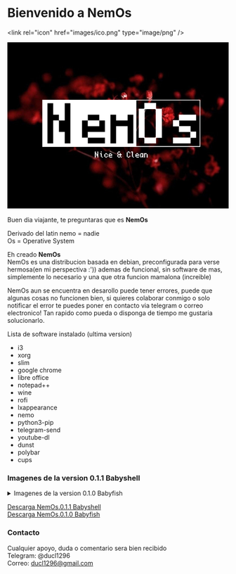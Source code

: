 # Bienvenido a NemOs
<link rel="icon" href="images/ico.png" type="image/png" />
<p align="center">
  <img src="images/logo.png">
</p>

Buen dia viajante, te preguntaras que es **NemOs**


Derivado del latin nemo = nadie<br>
Os = Operative System


Eh creado **NemOs** <br>
NemOs es una distribucion basada en debian, preconfigurada para verse hermosa(en mi perspectiva :')) ademas de funcional, sin software de mas, simplemente lo necesario
y una que otra funcion mamalona (increible)

NemOs aun se encuentra en desarollo puede tener errores, puede que algunas cosas no funcionen bien, si quieres colaborar conmigo o solo notificar el error te puedes poner en contacto via telegram o correo electronico!
Tan rapido como pueda o disponga de tiempo me gustaria solucionarlo.

Lista de software instalado (ultima version)

- i3
- xorg
- slim
- google chrome
- libre office
- notepad++
- wine
- rofi
- lxappearance
- nemo
- python3-pip
- telegram-send
- youtube-dl
- dunst
- polybar
- cups

### Imagenes de la version 0.1.1 Babyshell

<details>
  <summary>Imagenes de la version 0.1.0 Babyfish</summary>
  <img src="images/0.1.0/1.png">
  <img src="images/0.1.0/2.png">
  <img src="images/0.1.0/3.png">
  <img src="images/0.1.0/4.png">
  <img src="images/0.1.0/5.png">
  <img src="images/0.1.0/6.png">
  <img src="images/0.1.0//7.png">
</details>

[Descarga NemOs.0.1.1 Babyshell](https://racaty.net/ah0vufwc1isx) <br>
[Descarga NemOs.0.1.0 Babyfish](https://racaty.net/s1liryqskepy)

### Contacto

Cualquier apoyo, duda o comentario sera bien recibido <br>
Telegram: @ducl1296 <br>
Correo: ducl1296@gmail.com

